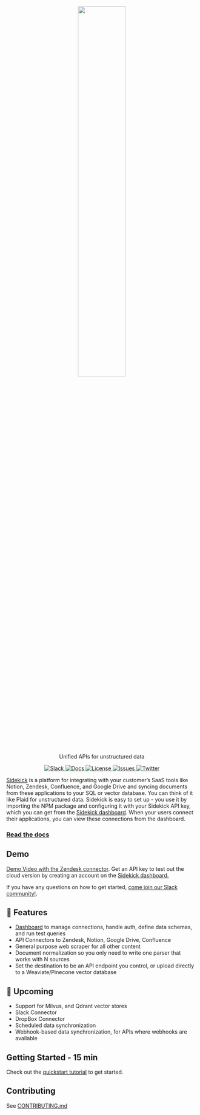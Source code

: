 <h2 align="center">
<a href="https://www.getsidekick.ai/"> <img width="50%" src="https://user-images.githubusercontent.com/14931371/228092627-33481415-544b-4a76-9f32-d039704f1cc0.png" /></a>
</h2>

<p align="center">
  <p align="center">Unified APIs for unstructured data</p>
</p>
<p align="center">
<a href="https://join.slack.com/t/sidekick-public/shared_invite/zt-1ty1wz6w0-8jkmdvBpM5kj_Fh30EiCcg" target="_blank">
    <img src="https://img.shields.io/badge/slack-join-blue.svg?logo=slack" alt="Slack">
</a>
</a>
  <a href="https://docs.getsidekick.ai" target="_blank">
    <img src="https://img.shields.io/badge/-docs-blue" alt="Docs">
</a>
<a href="https://github.com/ai-sidekick/sidekick/blob/main/LICENSE" target="_blank">
    <img src="https://img.shields.io/static/v1?label=license&message=GPL-3.0&color=blue" alt="License">
</a>
<a href="https://github.com/ai-sidekick/sidekick/issues?q=is%3Aissue+is%3Aclosed" target="_blank">
    <img src="https://img.shields.io/github/issues-closed/ai-sidekick/sidekick?color=blue" alt="Issues">
</a>
  <a href="https://twitter.com/getsidekickai" target="_blank">
    <img src="https://img.shields.io/twitter/follow/getsidekickai?style=social" alt="Twitter">
</a>
</p>

[Sidekick](https://getsidekick.ai/) is a platform for integrating with your customer’s SaaS tools like Notion, Zendesk, Confluence, and Google Drive and syncing documents from these applications to your SQL or vector database. You can think of it like Plaid for unstructured data. Sidekick is easy to set up - you use it by importing the NPM package and configuring it with your Sidekick API key, which you can get from the [Sidekick dashboard](https://dashboard.getsidekick.ai/). When your users connect their applications, you can view these connections from the dashboard.

### <a href="https://docs.getsidekick.ai" target="_blank">Read the docs</a>

## Demo
[Demo Video with the Zendesk connector](https://youtu.be/hH09kWi6Si0).
Get an API key to test out the cloud version by creating an account on the [Sidekick dashboard.](https://dashboard.getsidekick.ai/)

If you have any questions on how to get started, [come join our Slack community!](https://sidekick-public.slack.com/).

## 💎 Features
* [Dashboard](https://dashboard.getsidekick.ai/sign-in) to manage connections, handle auth, define data schemas, and run test queries
* API Connectors to Zendesk, Notion, Google Drive, Confluence
* General purpose web scraper for all other content
* Document normalization so you only need to write one parser that works with N sources
* Set the destination to be an API endpoint you control, or upload directly to a Weaviate/Pinecone vector database

## 🚧 Upcoming
* Support for Milvus, and Qdrant vector stores
* Slack Connector
* DropBox Connector
* Scheduled data synchronization
* Webhook-based data synchronization, for APIs where webhooks are available

## Getting Started - 15 min
Check out the [quickstart tutorial](https://docs.getsidekick.ai/quickstart) to get started.

## Contributing
See [CONTRIBUTING.md](https://github.com/ai-sidekick/sidekick/blob/main/CONTRIBUTING.md)

